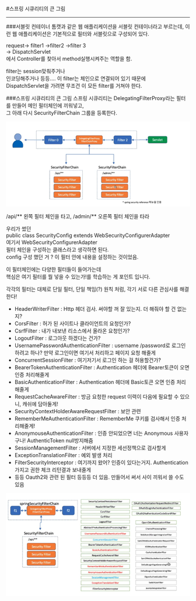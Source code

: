 #스프링 시큐리티의 큰 그림

---

###서블릿 컨테이너
톰캣과 같은 웹 애플리케이션을 서블릿 컨테이너라고 부르는데, 이런 웹 애플리케이션은
기본적으로 필터와 서블릿으로 구성되어 있다.

request-> filter1 ->filter2 ->filter 3  
-> DispatchServlet  
에서 Controller를 찾아서 method실행시켜주는 역할을 함.

filter는 session맞춰주거나  
인코딩해주거나 등등.... 이 filter는 체인으로 연결되어 있기 때문에  
DispatchServlet을 가려면 무조건 이 모든 filter를 거쳐야 한다.


###스프링 시큐리티의 큰 그림
스프링 시큐리티는 DelegatingFilterProxy라는 필터를 만들어 메인 필터체인에 끼워넣고,  
그 아래 다시 SecurityFilterChain 그룹을 등록한다.

![img_2.png](img_2.png)

/api/** 왼쪽 필터 체인을 타고, /admin/** 오른쪽 필터 체인을 타라  


우리가 썼던   
public class SecurityConfig extends WebSecurityConfigurerAdapter  
여기서 WebSecurityConfigurerAdapter   
필터 체인을 구성하는 클래스라고 생각하면 된다.  
config 구성 했던 거 ? 이 필터 안에 내용을 설정하는 것이었음.

이 필터체인에는 다양한 필터들이 들어가는데  
핵심은 여기 필터를 뭘 넣을 수 있는가!를 학습하는 게 포인트 입니다.  


각각의 필터는 대체로 단일 필터, 단일 책임(?) 원칙 처럼, 각기 서로 다른 관심사를 해결한다!
- HeaderWriterFilter : Http 헤더 검사. 써야할 꺼 잘 있는지. 더 해줘야 할 건 없는지?
- CorsFilter : 허가 된 사이트나 클라이언트의 요청인가?
- CsrfFilter : 내가 내보낸 리소스에서 올라온 요청인가?
- LogoutFilter : 로그아웃 하겠다는 건가?
- UsernamePasswordAuthenticationFilter : username /password로 로그인 하려고 하나? 만약 로그인이면 여기서 처리하고 페이지 요청 해줄게
- ConcurrentSessionFilter : 여기저기서 로그인 하는 걸 허용할건가?
- BearerTokenAuthenticationFilter : Authentication 헤더에 Bearer토큰이 오면 인증 처리해줄게
- BasicAuthenticationFilter :  Authentication 헤더에 Basic토큰 오면 인증 처리해줄게
- RequestCacheAwareFilter : 방금 요청한 request 이력이 다음에 필요할 수 있으니, 캐쉬에 담아둘게!
- SecurityContextHolderAwareRequestFilter : 보안 관련
- RememberMeAuthenticationFilter : RememberMe 쿠키를 검사해서 인증 처리해줄게!
- AnonymouseAuthenticationFilter : 인증 안되었으면 너는 Anonymous 사용자구나! AuthenticToken null방지해줌
- SessionManagementFilter : 서버에서 지정한 세선정책으로 검사할게
- ExceptionTranslationFilter : 예외 발생 처리 
- FilterSecurityInterceptor : 여기까지 왔어? 인증이 있다는거지. Authentication 가지고 권한 체크 리턴결과 보내줄게
- 등등 Oauth2와 관련 된 필터 등등등 더 있음. 만들어서 써서 사이 끼워서 쓸 수도 있음

![img_3.png](img_3.png)  

